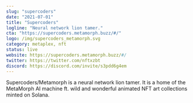 ```yaml
---
slug: "supercoders"
date: "2021-07-01"
title: "Supercoders"
logline: "Neural network lion tamer."
cta: "https://supercoders.metamorph.buzz/#/"
logo: /img/supercoders_metamorph.svg
category: metaplex, nft
status: live
website: https://supercoders.metamorph.buzz/#/
twitter: https://twitter.com/nftxzbt
discord: https://discord.com/invite/s3pdd6g4em
---
```


Supercoders/Metamorph is a neural network lion tamer. It is a home of the MetaMorph AI machine ft. wild and wonderful animated NFT art collections minted on Solana.
